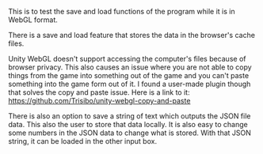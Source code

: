 This is to test the save and load functions of the program while it is in WebGL format.

There is a save and load feature that stores the data in the browser's cache files.

Unity WebGL doesn't support accessing the computer's files because of browser privacy.
This also causes an issue where you are not able to copy things from the game into something out of the game and you can't paste something into the game form out of it. 
I found a user-made plugin though that solves the copy and paste issue. Here is a link to it: https://github.com/Trisibo/unity-webgl-copy-and-paste

There is also an option to save a string of text which outputs the JSON file data. This also the user to store that data locally. It is also easy to change some numbers in the JSON data to change what is stored.
With that JSON string, it can be loaded in the other input box.
